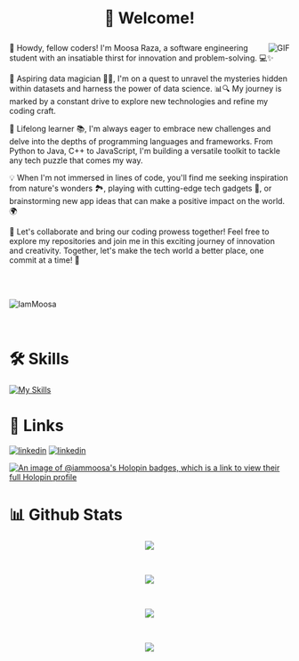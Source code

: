 # <p align="center">👋 Welcome! </p>

<img align="right" alt="GIF" src="https://media.giphy.com/media/rbJrclh5cnPH8qyvLT/giphy.gif">
<p>
👋 Howdy, fellow coders! I'm Moosa Raza, a software engineering student with an insatiable thirst for innovation and problem-solving. 💻✨

🚀 Aspiring data magician 🎩🔮, I'm on a quest to unravel the mysteries hidden within datasets and harness the power of data science. 📊🔍 My journey is marked by a constant drive to explore new technologies and refine my coding craft.

🌱 Lifelong learner 📚, I'm always eager to embrace new challenges and delve into the depths of programming languages and frameworks. From Python to Java, C++ to JavaScript, I'm building a versatile toolkit to tackle any tech puzzle that comes my way.

💡 When I'm not immersed in lines of code, you'll find me seeking inspiration from nature's wonders 🏞️, playing with cutting-edge tech gadgets 📱, or brainstorming new app ideas that can make a positive impact on the world. 🌍

🤝 Let's collaborate and bring our coding prowess together! Feel free to explore my repositories and join me in this exciting journey of innovation and creativity. Together, let's make the tech world a better place, one commit at a time! 🌟
</p>

<br />
<br />
<p align="left"> <img src="https://komarev.com/ghpvc/?username=IamMoosa&label=Profile%20views&color=0e75b6&style=flat" alt="IamMoosa" /> </p>

<br />

# 🛠 Skills
[![My Skills](https://skillicons.dev/icons?i=python,java,cs,cpp,arduino,html,css,bootstrap,react,js,mongo,linux,xd,figma,ae,ai&theme=dark&perline=9)](https://skillicons.dev)


# 🔗 Links

[![linkedin](https://skillicons.dev/icons?i=linkedin&theme=dark)](https://www.linkedin.com/in/syed-moosa-raza-rizvi/)  [![linkedin](https://skillicons.dev/icons?i=github&theme=dark)](https://github.com/IamMoosa)

[![An image of @iammoosa's Holopin badges, which is a link to view their full Holopin profile](https://holopin.me/iammoosa)](https://holopin.io/@iammoosa)

# 📊 Github Stats

<p align="center"><img align="center" src="https://github-readme-stats.vercel.app/api?username=IamMoosa&theme=merko"></p> </br>
<p align="center"><img align="center" src="https://github-readme-streak-stats.herokuapp.com/?user=IamMoosa&theme=merko"></p> </br>
<p align="center"><img align="center" src="https://github-readme-stats.vercel.app/api/top-langs/?username=IamMoosa&theme=merko"></p>  </br>
<p align="center"><img align="center" src="https://github-profile-summary-cards.vercel.app/api/cards/profile-details?username=IamMoosa&theme=merko"></p>


#
